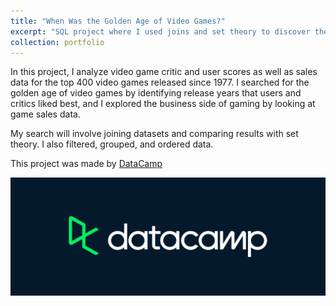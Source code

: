 ```yaml
---
title: "When Was the Golden Age of Video Games?"
excerpt: "SQL project where I used joins and set theory to discover the best years for video games! <br/><img src='/images/videogame.jpeg'>"
collection: portfolio
---
```


In this project, I analyze video game critic and user scores as well as sales data for the top 400 video games released since 1977. I searched for the golden age of video games by identifying release years that users and critics liked best, and I explored the business side of gaming by looking at game sales data.

My search will involve joining datasets and comparing results with set theory. I also filtered, grouped, and ordered data. 

This project was made by [DataCamp](https://app.datacamp.com/learn/projects/1413 "Data Camp2")

![datacamp logo](/images/data_camp.png)

